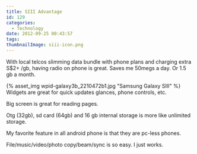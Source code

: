 ```yaml
---
title: SIII Advantage
id: 129
categories:
  - Technology
date: 2012-09-25 00:43:57
tags:
thumbnailImage: siii-icon.png
---
```

With local telcos slimming data bundle with phone plans and charging extra S$2+ /gb, having radio on phone is great. Saves me 50megs a day. Or 1.5 gb a month.
<!--more-->
{% asset_img wpid-galaxy3b_2210472b1.jpg "Samsung Galaxy SIII" %}
Widgets are great for quick updates glances, phone controls, etc.

Big screen is great for reading pages.

Otg (32gb), sd card (64gb) and 16 gb internal storage is more like unlimited storage.

My favorite feature in all android phone is that they are pc-less phones.

File/music/video/photo copy/beam/sync is so easy. I just works.
